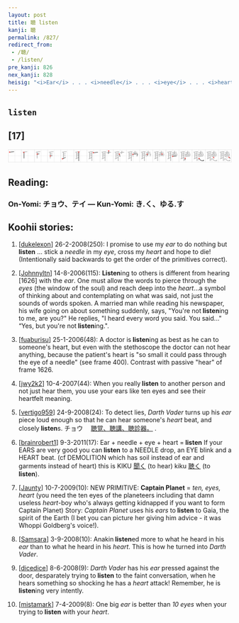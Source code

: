 ```yaml
---
layout: post
title: 聴 listen
kanji: 聴
permalink: /827/
redirect_from:
 - /聴/
 - /listen/
pre_kanji: 826
nex_kanji: 828
heisig: "<i>Ear</i> . . . <i>needle</i> . . . <i>eye</i> . . . <i>heart</i>. Compare frame 427 for this and the following kanji, and then once again when you get to frame 950."
---
```


## `listen`

## [17]

<div class="stroke"><img src="../images/E881B4.png" /></div>

## Reading:

### On-Yomi: チョウ、テイ &mdash; Kun-Yomi: き.く、ゆる.す

## Koohii stories:

1) [<a href="http://kanji.koohii.com/profile/dukelexon">dukelexon</a>] 26-2-2008(250): I promise to use my <em>ear</em> to do nothing but<strong> listen</strong> ... stick a <em>needle</em> in my <em>eye</em>, cross my <em>heart</em> and hope to die! (Intentionally said backwards to get the order of the primitives correct). 

2) [<a href="http://kanji.koohii.com/profile/Johnnyltn">Johnnyltn</a>] 14-8-2006(115): <strong>Listen</strong>ing to others is different from hearing [1626] with the <em>ear</em>. One must allow the words to pierce through the <em>eyes</em> (the window of the soul) and reach deep into the <em>heart</em>...a symbol of thinking about and contemplating on what was said, not just the sounds of words spoken. A married man while reading his newspaper, his wife going on about something suddenly, says, &quot;You&#039;re not<strong> listen</strong>ing to me, are you?&quot; He replies, &quot;I heard every word you said. You said...&quot; “Yes, but you&#039;re not<strong> listen</strong>ing.&quot;. 

3) [<a href="http://kanji.koohii.com/profile/fuaburisu">fuaburisu</a>] 25-1-2006(48): A doctor is<strong> listen</strong>ing as best as he can to someone&#039;s heart, but even with the stethoscope the doctor can not hear anything, because the patient&#039;s heart is &quot;so small it could pass through the eye of a needle&quot; (see frame 400). Contrast with passive &quot;hear&quot; of frame 1626. 

4) [<a href="http://kanji.koohii.com/profile/jwy2k2">jwy2k2</a>] 10-4-2007(44): When you really<strong> listen</strong> to another person and not just hear them, you use your ears like ten eyes and see their heartfelt meaning. 

5) [<a href="http://kanji.koohii.com/profile/vertigo959">vertigo959</a>] 24-9-2008(24): To detect lies, <em>Darth Vader</em> turns up his <em>ear</em> piece loud enough so that he can hear someone&#039;s <em>heart</em> beat, and closely<strong> listen</strong>s. チョウ　  <a href="http://jisho.org/kanji/details/聴覚、聴講、聴診器。">聴覚、聴講、聴診器。</a>  . 

6) [<a href="http://kanji.koohii.com/profile/brainrobert1">brainrobert1</a>] 9-3-2011(17): Ear + needle + eye + heart =<strong> listen</strong> If your EARS are very good you can<strong> listen</strong> to a NEEDLE drop, an EYE blink and a HEART beat. (cf DEMOLITION which has soil instead of ear and garments instead of heart) this is KIKU   <a href="http://jisho.org/kanji/details/聞く">聞く</a>   (to hear) kiku   <a href="http://jisho.org/kanji/details/聴く">聴く</a>   (to<strong> listen</strong>). 

7) [<a href="http://kanji.koohii.com/profile/Jaunty">Jaunty</a>] 10-7-2009(10): NEW PRIMITIVE: <strong>Captain Planet</strong> = <em>ten, eyes, heart</em> (you need the ten eyes of the planeteers including that damn useless <em>heart</em>-boy who&#039;s always getting kidnapped if you want to form Captain Planet) Story: <em>Captain Planet</em> uses his <em>ears</em> to<strong> listen</strong> to Gaia, the spirit of the Earth (I bet you can picture her giving him advice - it was Whoppi Goldberg&#039;s voice!). 

8) [<a href="http://kanji.koohii.com/profile/Samsara">Samsara</a>] 3-9-2008(10): Anakin<strong> listen</strong>ed more to what he heard in his <em>ear</em> than to what he heard in his <em>heart</em>. This is how he turned into <em>Darth Vader</em>. 

9) [<a href="http://kanji.koohii.com/profile/dicedice">dicedice</a>] 8-6-2008(9): <em>Darth Vader</em> has his <em>ear</em> pressed against the door, desparately trying to<strong> listen</strong> to the faint conversation, when he hears something so shocking he has a <em>heart</em> attack! Remember, he is<strong> listen</strong>ing very intently. 

10) [<a href="http://kanji.koohii.com/profile/mistamark">mistamark</a>] 7-4-2009(8): One big <em>ear</em> is better than <em>10</em> <em>eyes</em> when your trying to<strong> listen</strong> with your <em>heart</em>. 
